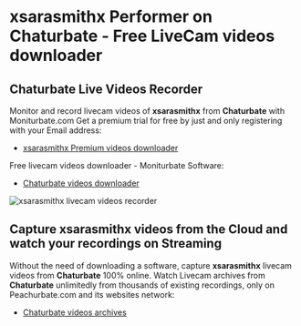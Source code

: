 # xsarasmithx Performer on Chaturbate - Free LiveCam videos downloader

## Chaturbate Live Videos Recorder

Monitor and record livecam videos of **xsarasmithx** from **Chaturbate** with Moniturbate.com
Get a premium trial for free by just and only registering with your Email address:
* [xsarasmithx Premium videos downloader](https://moniturbate.com/request-demo-licence-key.html)

Free livecam videos downloader - Moniturbate Software:
* [Chaturbate videos downloader](https://moniturbate.com/moniturbate-download-software.html)

![xsarasmithx livecam videos recorder](https://peachurnet.com/templates/moniturbate-software.png)


## Capture xsarasmithx videos from the Cloud and watch your recordings on Streaming

Without the need of downloading a software, capture **xsarasmithx** livecam videos from **Chaturbate** 100% online.
Watch Livecam archives from **Chaturbate** unlimitedly from thousands of existing recordings, only on Peachurbate.com and its websites network:
* [Chaturbate videos archives](https://peachurnet.com/)